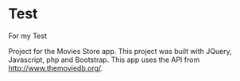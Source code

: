 Test
====

For my Test

Project for the Movies Store app.  This project was built with JQuery, Javascript, php and Bootstrap.  This app uses the API from http://www.themoviedb.org/.
